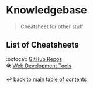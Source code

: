 # Knowledgebase
> Cheatsheet for other stuff

## List of Cheatsheets

:octocat: [GitHub Repos](github-repos.md)\
:hammer_and_wrench: [Web Development Tools](web-development-tools.md)

[↩ back to main table of contents](../README.md#main-table-of-contents)
